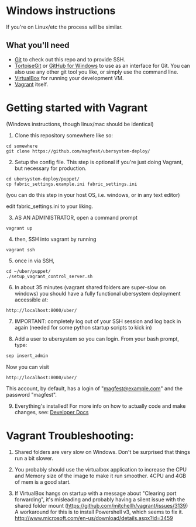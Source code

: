 
Windows instructions
=====================

If you're on Linux/etc the process will be similar.

## What you'll need
* [Git](http://git-scm.com/) to check out this repo and to provide SSH.
* [TortoiseGit](https://code.google.com/p/tortoisegit/) or [GitHub for Windows](https://windows.github.com/) to use as an interface for Git. You can also use any other git tool you like, or simply use the command line.
* [VirtualBox](https://www.virtualbox.org/wiki/Downloads) for running your development VM.
* [Vagrant](http://www.vagrantup.com/downloads.html) itself.


Getting started with Vagrant
===============

(Windows instructions, though linux/mac should be identical)

1) Clone this repository somewhere like so:
```
cd somewhere
git clone https://github.com/magfest/ubersystem-deploy/ 
```

2) Setup the config file.  This step is optional if you're just doing Vagrant, but necessary for production.
```
cd ubersystem-deploy/puppet/
cp fabric_settings.example.ini fabric_settings.ini
```

(you can do this step in your host OS, i.e. windows, or in any text editor)

edit fabric_settings.ini to your liking.

3) AS AN ADMINISTRATOR, open a command prompt
```
vagrant up
```

4) then, SSH into vagrant by running
```
vagrant ssh
```

5) once in via SSH,
```
cd ~/uber/puppet/
./setup_vagrant_control_server.sh
```

6) In about 35 minutes (vagrant shared folders are super-slow on windows) you should have a fully functional ubersystem deployment accessible at: 
```
http://localhost:8000/uber/
```

7) IMPORTANT: completely log out of your SSH session and log back in again (needed for some python startup scripts to kick in)

8) Add a user to ubersystem so you can login. From your bash prompt, type:

```bash
sep insert_admin
```

Now you can visit 
```
http://localhost:8000/uber/
```
This account, by default, has a login of "magfest@example.com" and the password "magfest".

9) Everything's installed! For more info on how to actually code and make changes, see: [Developer Docs](DEVELOPING.md)


Vagrant Troubleshooting:
==========================

1. Shared folders are very slow on Windows. Don't be surprised that things run a bit slower.

2. You probably should use the virtualbox application to increase the CPU and Memory size of the image to make it run smoother.  4CPU and 4GB of mem is a good start.

3. If VirtualBox hangs on startup with a message about "Clearing port forwarding", it's misleading and probably having a silent issue with the shared folder mount (https://github.com/mitchellh/vagrant/issues/3139)  A workaround for this is to install Powershell v3, which seems to fix it. http://www.microsoft.com/en-us/download/details.aspx?id=3459
